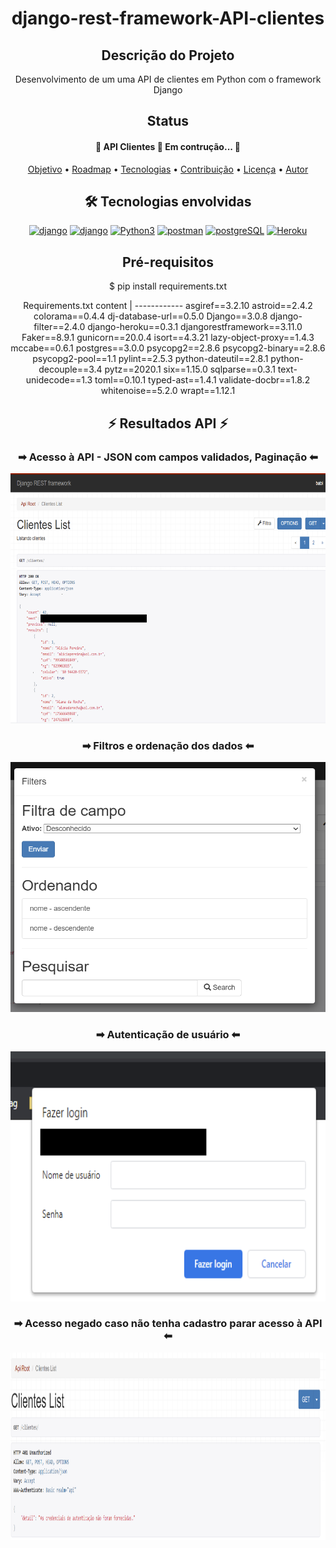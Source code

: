 
 <!-- Explicação do projeto -->
<h1 align="center">django-rest-framework-API-clientes</h1>
<h2 align="center">Descrição do Projeto</h2>
<p align="center"> Desenvolvimento de um uma API de clientes em Python com o framework Django </p>


 <!-- Status do projeto -->
 <h2 align="center">Status</h2>
<h4 align="center"> 
	 🚧 API Clientes 🚀 Em contrução...  🚧
</h4>


<!-- Indice -->
<p align="center">
 <a href="#objetivo">Objetivo</a> •
 <a href="#roadmap">Roadmap</a> • 
 <a href="#tecnologias">Tecnologias</a> • 
 <a href="#contribuicao">Contribuição</a> • 
 <a href="#licenc-a">Licença</a> • 
 <a href="#autor">Autor</a>
</p>

<!-- Tecnologias envolvidas -->
<div align="center" class='container'>
	<h2 align="center"> 🛠 Tecnologias envolvidas</h2>
	<div class="box" align="center" display='flex'>
		<a href="https://www.djangoproject.com/" target="_blank" align = "center"> <img src="https://img.shields.io/badge/Django-092E20?style=for-the-badge&logo=django&logoColor=white" alt="django" width="130" height="40"/></a>
		<a href="https://www.django-rest-framework.org/" target="_blank" align = "center"> <img src="https://img.shields.io/badge/DJANGO-REST-ff1709?style=for-the-badge&logo=django&logoColor=white&color=ff1709&labelColor=gray" alt="django" width="130" height="40"/></a>
		<a href="https://www.python.org/" target="_blank" align = "center"> <img src="https://img.shields.io/badge/Python-3776AB?style=for-the-badge&logo=python&logoColor=white" width="130" height="40" alt="Python3" /></a>
		<a href="https://www.postman.com/" target="_blank" align = "center"> <img src="https://img.shields.io/badge/Postman-FF6C37?style=for-the-badge&logo=Postman&logoColor=white" alt="postman" width="130" height="40"/></a>
		<a href="https://www.postgresql.org/" target="_blank" align = "center"> <img src="https://img.shields.io/badge/PostgreSQL-316192?style=for-the-badge&logo=postgresql&logoColor=white" alt="postgreSQL" width="130" height="40"/></a>
		<a href="https://www.heroku.com/" target="_blank" align = "center"> <img src="https://img.shields.io/badge/Heroku-430098?style=for-the-badge&logo=heroku&logoColor=white" alt="Heroku" width="130" height="40"/></a>
	</div>
</div>

<!-- Requirements -->
<div align="center" class='container'>
	<h2 align="center"> Pré-requisitos </h2>
	<p align="center">$ pip install requirements.txt</p>
Requirements.txt content |	
------------
asgiref==3.2.10
astroid==2.4.2
colorama==0.4.4
dj-database-url==0.5.0
Django==3.0.8
django-filter==2.4.0
django-heroku==0.3.1
djangorestframework==3.11.0
Faker==8.9.1
gunicorn==20.0.4
isort==4.3.21
lazy-object-proxy==1.4.3
mccabe==0.6.1
postgres==3.0.0
psycopg2==2.8.6
psycopg2-binary==2.8.6
psycopg2-pool==1.1
pylint==2.5.3
python-dateutil==2.8.1
python-decouple==3.4
pytz==2020.1
six==1.15.0
sqlparse==0.3.1
text-unidecode==1.3
toml==0.10.1
typed-ast==1.4.1
validate-docbr==1.8.2
whitenoise==5.2.0
wrapt==1.12.1

</div>

<!-- Resultados -->
<!-- Resultado API -->
<div align="center" class='container'>
	<h2 align="center"> ⚡ Resultados API ⚡</h2>
</div>

<!-- Resultados parciais -->
<div align="center" class='result'>
	<h3 align="center"> ➡ Acesso à API - JSON com campos validados, Paginação ⬅</h3>
	<img alt="#result_1" title="#result_1" src="./results_git/result_1.png" width=600" height="400"/>
</div>

<!-- Resultados parciais -->
<div align="center" class='result'>
	<h3 align="center"> ➡  Filtros e ordenação dos dados ⬅</h3>
	<img alt="#result_2" title="#result_2" src="./results_git/result_2.PNG" width=600" height="400"/>
</div>

<!-- Resultados parciais -->
<div align="center" class='result'>
	<h3 align="center"> ➡  Autenticação de usuário ⬅</h3>
	<img alt="#result_3" title="#result_3" src="./results_git/result_3.png" width=600" height="400"/>
</div>
													
<!-- Resultados parciais -->
<div align="center" class='result'>
	<h3 align="center"> ➡  Acesso negado caso não tenha cadastro parar acesso à API ⬅</h3>
	<img alt="#result_4" title="#result_4" src="./results_git/result_4.PNG" width=800" height="300"/>
</div>

													
													




